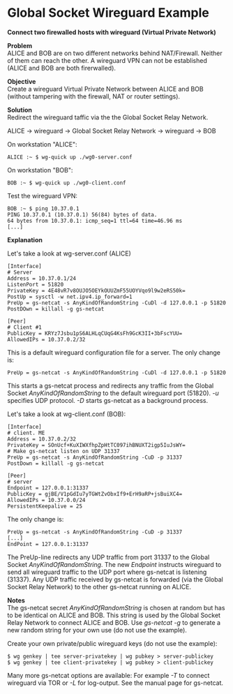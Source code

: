 # Global Socket Wireguard Example
**Connect two firewalled hosts with wireguard (Virtual Private Network)**

**Problem**  
ALICE and BOB are on two different networks behind NAT/Firewall. Neither of them can reach the other. A wireguard VPN can not be established (ALICE and BOB are both firerwalled).

**Objective**  
Create a wireguard Virtual Private Network between ALICE and BOB (without tampering with the firewall, NAT or router settings).

**Solution**  
Redirect the wireguard taffic via the the Global Socket Relay Network.

ALICE -> wireguard -> Global Socket Relay Network -> wireguard -> BOB

On workstation "ALICE":
```shell
ALICE :~ $ wg-quick up ./wg0-server.conf
```

On workstation "BOB":
```shell
BOB :~ $ wg-quick up ./wg0-client.conf
```

Test the wireguard VPN:
```shell
BOB :~ $ ping 10.37.0.1
PING 10.37.0.1 (10.37.0.1) 56(84) bytes of data.
64 bytes from 10.37.0.1: icmp_seq=1 ttl=64 time=46.96 ms
[...]
```

**Explanation**

Let's take a look at wg-server.conf (ALICE)
```Nginx
[Interface]
# Server
Address = 10.37.0.1/24
ListenPort = 51820
PrivateKey = 4E48vR7v8OUJO5OEYkOUUZmF55UOYVqo9l9w2eRS50k=
PostUp = sysctl -w net.ipv4.ip_forward=1
PreUp = gs-netcat -s AnyKindOfRandomString -CuDl -d 127.0.0.1 -p 51820
PostDOwn = killall -g gs-netcat

[Peer]
# Client #1
PublicKey = KRYz7Jsbu1pS6ALHLqCUqG4KsFh9GcK3II+3bFscYUU=
AllowedIPs = 10.37.0.2/32
```

This is a default wireguard configuration file for a server. The only change is:
```Nginx
PreUp = gs-netcat -s AnyKindOfRandomString -CuDl -d 127.0.0.1 -p 51820
```
This starts a gs-netcat process and redirects any traffic from the Global Socket *AnyKindOfRandomString* to the default wireguard port (51820). *-u* specifies UDP protocol. *-D* starts gs-netcat as a background process.


Let's take a look at wg-client.conf (BOB):
```Nginx
[Interface]
# client. ME
Address = 10.37.0.2/32
PrivateKey = SOnUcf+KuXIWXfhpZpHtTC097ihBNUXT2igp5IuJsWY=
# Make gs-netcat listen on UDP 31337
PreUp = gs-netcat -s AnyKindOfRandomString -CuD -p 31337
PostDown = killall -g gs-netcat

[Peer]
# server
Endpoint = 127.0.0.1:31337
PublicKey = gjBE/V1pGdIu7yTGWtZvObxIf9+ErH9aRP+jsBuiXC4=
AllowedIPs = 10.37.0.0/24
PersistentKeepalive = 25
```

The only change is:
```Nginx
PreUp = gs-netcat -s AnyKindOfRandomString -CuD -p 31337
[...]
EndPoint = 127.0.0.1:31337
```
The PreUp-line redirects any UDP traffic from port 31337 to the Global Socket *AnyKindOfRandomString*. The new *Endpoint* instructs wireguard to send all wireguard traffic to the UDP port where gs-netcat is listening (31337). Any UDP traffic received by gs-netcat is forwarded (via the Global Socket Relay Network) to the other gs-netcat running on ALICE.

**Notes**  
The gs-netcat secret *AnyKindOfRandomString* is chosen at random but has to be identical on ALICE and BOB. This string is used by the Global Socket Relay Network to connect ALICE and BOB. Use *gs-netcat -g* to generate a new random string for your own use (do not use the example).

Create your own private/public wireguard keys (do not use the example):
```shell
$ wg genkey | tee server-privatekey | wg pubkey > server-publickey
$ wg genkey | tee client-privatekey | wg pubkey > client-publickey

```

Many more gs-netcat options are available: For example *-T* to connect wireguard via TOR or *-L* for log-output. See the manual page for gs-netcat. 

